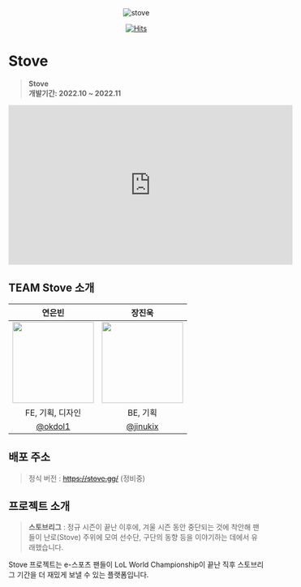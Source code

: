 <div align="center">
<img src="https://user-images.githubusercontent.com/76744586/216601547-c4fefc0f-4aa8-4917-9ffe-bbbc385a9514.png" title="stove"/>

[![Hits](https://hits.seeyoufarm.com/api/count/incr/badge.svg?url=https%3A%2F%2Fgithub.com%2FStove-Org&count_bg=%23F54242&title_bg=%23000000&icon=&icon_color=%23E7E7E7&title=%F0%9F%94%A5Stove&edge_flat=false)](https://hits.seeyoufarm.com)

</div>

# Stove
> **Stove** <br/> **개발기간: 2022.10 ~ 2022.11**

<iframe width="560" height="315" src="https://www.youtube.com/embed/MHJWHdoS2WQ" title="YouTube video player" frameborder="0" allow="accelerometer; autoplay; clipboard-write; encrypted-media; gyroscope; picture-in-picture; web-share" allowfullscreen></iframe>

## TEAM Stove 소개
|연은빈|장진욱|
|:--:|:--:|
|<img width="160px" src="https://avatars.githubusercontent.com/u/76744586?v=4"> | <img width="160px" src="https://avatars.githubusercontent.com/u/74256905?v=4" /> |
|FE, 기획, 디자인|BE, 기획|
|[@okdol1](https://github.com/okdol1)|[@jinukix](https://github.com/jinukix)|

## 배포 주소
> 정식 버전 : ~~https://stove.gg/~~ (정비중)

## 프로젝트 소개
> **스토브리그** : 정규 시즌이 끝난 이후에, 겨울 시즌 동안 중단되는 것에 착안해 팬들이 난로(Stove) 주위에 모여 선수단, 구단의 동향 등을 이야기하는 데에서 유래했습니다.

Stove 프로젝트는 e-스포츠 팬들이 LoL World Championship이 끝난 직후 스토브리그 기간을 더 재밌게 보낼 수 있는 플랫폼입니다.


